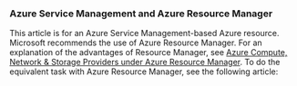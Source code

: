 ### Azure Service Management and Azure Resource Manager
 
This article is for an Azure Service Management-based Azure resource. Microsoft recommends the use of Azure Resource Manager. For an explanation of the advantages of Resource Manager, see [Azure Compute, Network & Storage Providers under Azure Resource Manager](../articles/virtual-machines/virtual-machines-azurerm-versus-azuresm.md). To do the equivalent task with Azure Resource Manager, see the following article:

